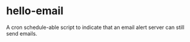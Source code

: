 # hello-email
A cron schedule-able script to indicate that an email alert server can still send emails.
